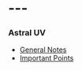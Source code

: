 # ---

### Astral UV
- [General Notes](https://vemqar.github.io/astral-uv/notes.html)
- [Important Points](https://vemqar.github.io/astral-uv/important-points.html)
